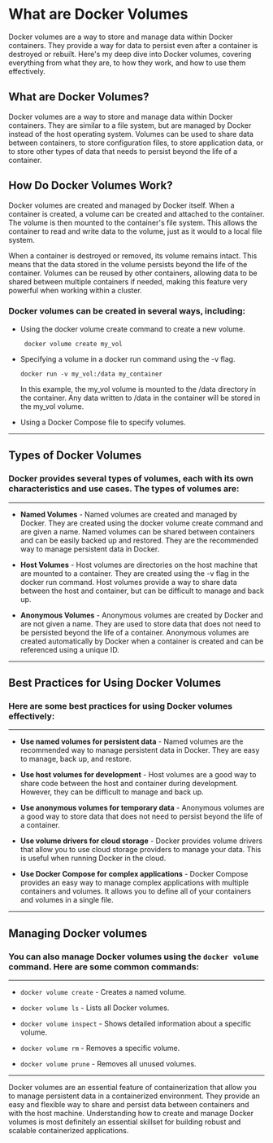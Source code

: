# What are Docker Volumes

Docker volumes are a way to store and manage data within Docker containers. They provide a way for data to persist even after a container is destroyed or rebuilt. Here's my deep dive into Docker volumes, covering everything from what they are, to how they work, and how to use them effectively.

## What are Docker Volumes?

Docker volumes are a way to store and manage data within Docker containers. They are similar to a file system, but are managed by Docker instead of the host operating system. Volumes can be used to share data between containers, to store configuration files, to store application data, or to store other types of data that needs to persist beyond the life of a container.

## How Do Docker Volumes Work?

Docker volumes are created and managed by Docker itself. When a container is created, a volume can be created and attached to the container. The volume is then mounted to the container's file system. This allows the container to read and write data to the volume, just as it would to a local file system.

When a container is destroyed or removed, its volume remains intact. This means that the data stored in the volume persists beyond the life of the container. Volumes can be reused by other containers, allowing data to be shared between multiple containers if needed, making this feature very powerful when working within a cluster.

### Docker volumes can be created in several ways, including:

- Using the docker volume create command to create a new volume.

    ` docker volume create my_vol`

- Specifying a volume in a docker run command using the -v flag.

    `docker run -v my_vol:/data my_container`

    In this example, the my_vol volume is mounted to the /data directory in the container. Any data written to /data in the container will be stored in the my_vol volume.

- Using a Docker Compose file to specify volumes.

---

## Types of Docker Volumes

### Docker provides several types of volumes, each with its own characteristics and use cases. The types of volumes are:

---

- **Named Volumes** - Named volumes are created and managed by Docker. They are created using the docker volume create command and are given a name. Named volumes can be shared between containers and can be easily backed up and restored. They are the recommended way to manage persistent data in Docker.

- **Host Volumes** - Host volumes are directories on the host machine that are mounted to a container. They are created using the -v flag in the docker run command. Host volumes provide a way to share data between the host and container, but can be difficult to manage and back up.

- **Anonymous Volumes** - Anonymous volumes are created by Docker and are not given a name. They are used to store data that does not need to be persisted beyond the life of a container. Anonymous volumes are created automatically by Docker when a container is created and can be referenced using a unique ID.

---

## Best Practices for Using Docker Volumes

### Here are some best practices for using Docker volumes effectively:

---

- **Use named volumes for persistent data** - Named volumes are the recommended way to manage persistent data in Docker. They are easy to manage, back up, and restore.

- **Use host volumes for development** - Host volumes are a good way to share code between the host and container during development. However, they can be difficult to manage and back up.

- **Use anonymous volumes for temporary data** - Anonymous volumes are a good way to store data that does not need to persist beyond the life of a container.

- **Use volume drivers for cloud storage** - Docker provides volume drivers that allow you to use cloud storage providers to manage your data. This is useful when running Docker in the cloud.

- **Use Docker Compose for complex applications** - Docker Compose provides an easy way to manage complex applications with multiple containers and volumes. It allows you to define all of your containers and volumes in a single file.

---

## Managing Docker volumes

### You can also manage Docker volumes using the `docker volume` command. Here are some common commands:

---
 
- `docker volume create` - Creates a named volume.

- `docker volume ls` - Lists all Docker volumes.

- `docker volume inspect` - Shows detailed information about a specific volume.

- `docker volume rm` - Removes a specific volume.

- `docker volume prune` - Removes all unused volumes.

---

Docker volumes are an essential feature of containerization that allow you to manage persistent data in a containerized environment. They provide an easy and flexible way to share and persist data between containers and with the host machine. Understanding how to create and manage Docker volumes is most definitely an essential skillset for building robust and scalable containerized applications.